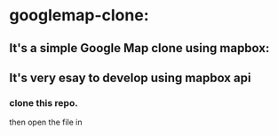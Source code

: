 # googlemap-clone:
## It's a simple Google Map clone using mapbox:
## It's very esay to develop using mapbox api
### clone this repo.

then open the file in 
 
